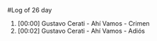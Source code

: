 #Log of 26 day

1. [00:00] Gustavo Cerati - Ahí Vamos - Crimen
1. [00:02] Gustavo Cerati - Ahí Vamos - Adiós
